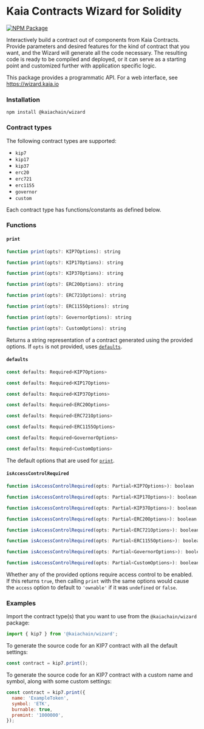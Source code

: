 # Kaia Contracts Wizard for Solidity

[![NPM Package](https://img.shields.io/npm/v/@kaiachain/wizard?color=%234e5de4)](https://www.npmjs.com/package/@kaiachain/wizard)

Interactively build a contract out of components from Kaia Contracts. Provide parameters and desired features for the kind of contract that you want, and the Wizard will generate all the code necessary. The resulting code is ready to be compiled and deployed, or it can serve as a starting point and customized further with application specific logic.

This package provides a programmatic API. For a web interface, see https://wizard.kaia.io

### Installation

`npm install @kaiachain/wizard`

### Contract types

The following contract types are supported:
- `kip7`
- `kip17`
- `kip37`
- `erc20`
- `erc721`
- `erc1155`
- `governor`
- `custom`

Each contract type has functions/constants as defined below.

### Functions

#### `print`
```js
function print(opts?: KIP7Options): string
```
```js
function print(opts?: KIP17Options): string
```
```js
function print(opts?: KIP37Options): string
```
```js
function print(opts?: ERC20Options): string
```
```js
function print(opts?: ERC721Options): string
```
```js
function print(opts?: ERC1155Options): string
```
```js
function print(opts?: GovernorOptions): string
```
```js
function print(opts?: CustomOptions): string
```
Returns a string representation of a contract generated using the provided options. If `opts` is not provided, uses [`defaults`](#defaults).

#### `defaults`
```js
const defaults: Required<KIP7Options>
```
```js
const defaults: Required<KIP17Options>
```
```js
const defaults: Required<KIP37Options>
```
```js
const defaults: Required<ERC20Options>
```
```js
const defaults: Required<ERC721Options>
```
```js
const defaults: Required<ERC1155Options>
```
```js
const defaults: Required<GovernorOptions>
```
```js
const defaults: Required<CustomOptions>
```
The default options that are used for [`print`](#print).

#### `isAccessControlRequired`
```js
function isAccessControlRequired(opts: Partial<KIP7Options>): boolean
```
```js
function isAccessControlRequired(opts: Partial<KIP17Options>): boolean
```
```js
function isAccessControlRequired(opts: Partial<KIP37Options>): boolean
```
```js
function isAccessControlRequired(opts: Partial<ERC20Options>): boolean
```
```js
function isAccessControlRequired(opts: Partial<ERC721Options>): boolean
```
```js
function isAccessControlRequired(opts: Partial<ERC1155Options>): boolean
```
```js
function isAccessControlRequired(opts: Partial<GovernorOptions>): boolean
```
```js
function isAccessControlRequired(opts: Partial<CustomOptions>): boolean
```
Whether any of the provided options require access control to be enabled. If this returns `true`, then calling `print` with the same options would cause the `access` option to default to `'ownable'` if it was `undefined` or `false`. 

### Examples

Import the contract type(s) that you want to use from the `@kaiachain/wizard` package:

```js
import { kip7 } from '@kaiachain/wizard';
```

To generate the source code for an KIP7 contract with all the default settings:
```js
const contract = kip7.print();
```

To generate the source code for an KIP7 contract with a custom name and symbol, along with some custom settings:
```js
const contract = kip7.print({
  name: 'ExampleToken',
  symbol: 'ETK',
  burnable: true,
  premint: '1000000',
});
```

